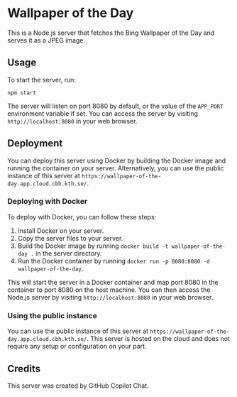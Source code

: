 # Wallpaper of the Day

This is a Node.js server that fetches the Bing Wallpaper of the Day and serves it as a JPEG image.

## Usage

To start the server, run:

`npm start`

The server will listen on port 8080 by default, or the value of the `APP_PORT` environment variable if set. You can access the server by visiting `http://localhost:8080` in your web browser.

## Deployment

You can deploy this server using Docker by building the Docker image and running the container on your server. Alternatively, you can use the public instance of this server at `https://wallpaper-of-the-day.app.cloud.cbh.kth.se/`.

### Deploying with Docker

To deploy with Docker, you can follow these steps:

1. Install Docker on your server.
2. Copy the server files to your server.
3. Build the Docker image by running `docker build -t wallpaper-of-the-day .` in the server directory.
4. Run the Docker container by running `docker run -p 8080:8080 -d wallpaper-of-the-day`.

This will start the server in a Docker container and map port 8080 in the container to port 8080 on the host machine. You can then access the Node.js server by visiting `http://localhost:8080` in your web browser.

### Using the public instance

You can use the public instance of this server at `https://wallpaper-of-the-day.app.cloud.cbh.kth.se/`. This server is hosted on the cloud and does not require any setup or configuration on your part.

## Credits

This server was created by GitHub Copilot Chat.
